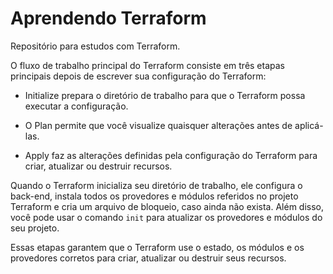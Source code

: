 # Aprendendo Terraform
Repositório para estudos com Terraform.

O fluxo de trabalho principal do Terraform consiste em três etapas principais depois de escrever sua configuração do Terraform:

* Initialize prepara o diretório de trabalho para que o Terraform possa executar a configuração.

* O Plan permite que você visualize quaisquer alterações antes de aplicá-las.

* Apply faz as alterações definidas pela configuração do Terraform para criar, atualizar ou destruir recursos. 

Quando o Terraform inicializa seu diretório de trabalho, ele configura o back-end, instala todos os provedores e módulos referidos no projeto Terraform e cria um arquivo de bloqueio, caso ainda não exista. Além disso, você pode usar o comando ```````init``````` para atualizar os provedores e módulos do seu projeto. 

Essas etapas garantem que o Terraform use o estado, os módulos e os provedores corretos para criar, atualizar ou destruir seus recursos.

